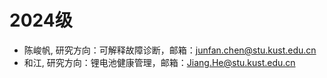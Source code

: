 

  

# 2024级
- 陈峻帆, 研究方向：可解释故障诊断，邮箱：junfan.chen@stu.kust.edu.cn
- 和江, 研究方向：锂电池健康管理，邮箱：Jiang.He@stu.kust.edu.cn
  

